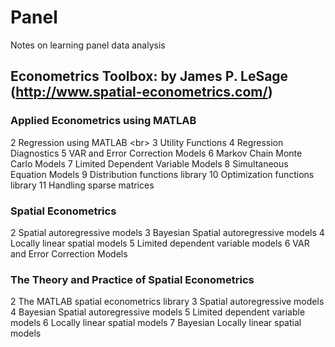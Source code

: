 # Panel
Notes on learning panel data analysis

## Econometrics Toolbox: by James P. LeSage (http://www.spatial-econometrics.com/)
### Applied Econometrics using MATLAB
 2 Regression using MATLAB \<br>
 3 Utility Functions 
 4 Regression Diagnostics 
 5 VAR and Error Correction Models 
 6 Markov Chain Monte Carlo Models 
 7 Limited Dependent Variable Models 
 8 Simultaneous Equation Models 
 9 Distribution functions library 
 10 Optimization functions library 
 11 Handling sparse matrices 
 
### Spatial Econometrics
 2 Spatial autoregressive models 
 3 Bayesian Spatial autoregressive models 
 4 Locally linear spatial models 
 5 Limited dependent variable models 
 6 VAR and Error Correction Models 
 
### The Theory and Practice of Spatial Econometrics
 2 The MATLAB spatial econometrics library 
 3 Spatial autoregressive models 
 4 Bayesian Spatial autoregressive models 
 5 Limited dependent variable models 
 6 Locally linear spatial models 
 7 Bayesian Locally linear spatial models 

